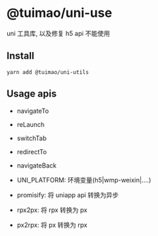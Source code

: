 # @tuimao/uni-use

uni 工具库, 以及修复 h5 api 不能使用

## Install

`yarn add @tuimao/uni-utils`

## Usage apis

- navigateTo
- reLaunch
- switchTab
- redirectTo
- navigateBack

- UNI_PLATFORM:   环境变量(h5|wmp-weixin|....)
- promisify:      将 uniapp api 转换为异步
- rpx2px:         将 rpx 转换为 px
- px2rpx:         将 px 转换为 rpx